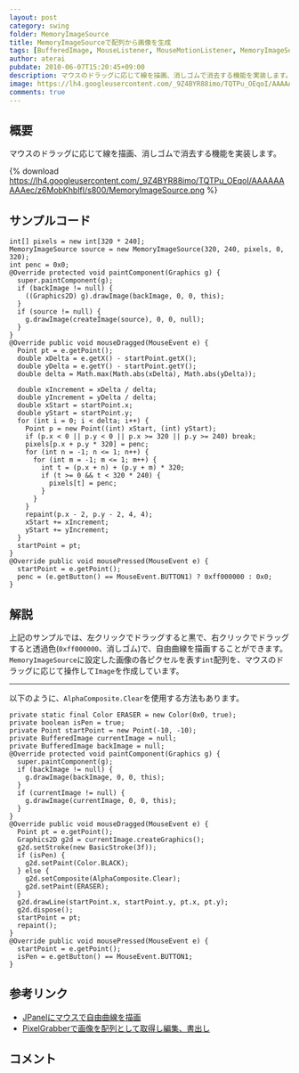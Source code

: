 ```yaml
---
layout: post
category: swing
folder: MemoryImageSource
title: MemoryImageSourceで配列から画像を生成
tags: [BufferedImage, MouseListener, MouseMotionListener, MemoryImageSource]
author: aterai
pubdate: 2010-06-07T15:20:45+09:00
description: マウスのドラッグに応じて線を描画、消しゴムで消去する機能を実装します。
image: https://lh4.googleusercontent.com/_9Z4BYR88imo/TQTPu_OEqoI/AAAAAAAAAec/z6MobKhblfI/s800/MemoryImageSource.png
comments: true
---
```

## 概要
マウスのドラッグに応じて線を描画、消しゴムで消去する機能を実装します。

{% download https://lh4.googleusercontent.com/_9Z4BYR88imo/TQTPu_OEqoI/AAAAAAAAAec/z6MobKhblfI/s800/MemoryImageSource.png %}

## サンプルコード
<pre class="prettyprint"><code>int[] pixels = new int[320 * 240];
MemoryImageSource source = new MemoryImageSource(320, 240, pixels, 0, 320);
int penc = 0x0;
@Override protected void paintComponent(Graphics g) {
  super.paintComponent(g);
  if (backImage != null) {
    ((Graphics2D) g).drawImage(backImage, 0, 0, this);
  }
  if (source != null) {
    g.drawImage(createImage(source), 0, 0, null);
  }
}
@Override public void mouseDragged(MouseEvent e) {
  Point pt = e.getPoint();
  double xDelta = e.getX() - startPoint.getX();
  double yDelta = e.getY() - startPoint.getY();
  double delta = Math.max(Math.abs(xDelta), Math.abs(yDelta));

  double xIncrement = xDelta / delta;
  double yIncrement = yDelta / delta;
  double xStart = startPoint.x;
  double yStart = startPoint.y;
  for (int i = 0; i &lt; delta; i++) {
    Point p = new Point((int) xStart, (int) yStart);
    if (p.x &lt; 0 || p.y &lt; 0 || p.x &gt;= 320 || p.y &gt;= 240) break;
    pixels[p.x + p.y * 320] = penc;
    for (int n = -1; n &lt;= 1; n++) {
      for (int m = -1; m &lt;= 1; m++) {
        int t = (p.x + n) + (p.y + m) * 320;
        if (t &gt;= 0 &amp;&amp; t &lt; 320 * 240) {
          pixels[t] = penc;
        }
      }
    }
    repaint(p.x - 2, p.y - 2, 4, 4);
    xStart += xIncrement;
    yStart += yIncrement;
  }
  startPoint = pt;
}
@Override public void mousePressed(MouseEvent e) {
  startPoint = e.getPoint();
  penc = (e.getButton() == MouseEvent.BUTTON1) ? 0xff000000 : 0x0;
}
</code></pre>

## 解説
上記のサンプルでは、左クリックでドラッグすると黒で、右クリックでドラッグすると透過色(`0xff000000`、消しゴム)で、自由曲線を描画することができます。
`MemoryImageSource`に設定した画像の各ピクセルを表す`int`配列を、マウスのドラッグに応じて操作して`Image`を作成しています。

- - - -
以下のように、`AlphaComposite.Clear`を使用する方法もあります。

<pre class="prettyprint"><code>private static final Color ERASER = new Color(0x0, true);
private boolean isPen = true;
private Point startPoint = new Point(-10, -10);
private BufferedImage currentImage = null;
private BufferedImage backImage = null;
@Override protected void paintComponent(Graphics g) {
  super.paintComponent(g);
  if (backImage != null) {
    g.drawImage(backImage, 0, 0, this);
  }
  if (currentImage != null) {
    g.drawImage(currentImage, 0, 0, this);
  }
}
@Override public void mouseDragged(MouseEvent e) {
  Point pt = e.getPoint();
  Graphics2D g2d = currentImage.createGraphics();
  g2d.setStroke(new BasicStroke(3f));
  if (isPen) {
    g2d.setPaint(Color.BLACK);
  } else {
    g2d.setComposite(AlphaComposite.Clear);
    g2d.setPaint(ERASER);
  }
  g2d.drawLine(startPoint.x, startPoint.y, pt.x, pt.y);
  g2d.dispose();
  startPoint = pt;
  repaint();
}
@Override public void mousePressed(MouseEvent e) {
  startPoint = e.getPoint();
  isPen = e.getButton() == MouseEvent.BUTTON1;
}
</code></pre>

## 参考リンク
- [JPanelにマウスで自由曲線を描画](http://ateraimemo.com/Swing/PaintPanel.html)
- [PixelGrabberで画像を配列として取得し編集、書出し](http://ateraimemo.com/Swing/PixelGrabber.html)

<!-- dummy comment line for breaking list -->

## コメント
